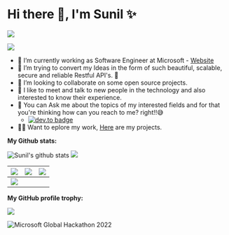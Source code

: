 # Hi there 👋, I'm Sunil ✨

![](https://github-profile-summary-cards.vercel.app/api/cards/profile-details?username=SunilGudivada\&theme=vue\&hide\_border=true)

[![](https://komarev.com/ghpvc/?username=SunilGudivada\&style=plastic)](https://github.com/Chanchal1603/github-visitors-counter)

* 🔭 I’m currently working as Software Engineer at Microsoft - [Website](https://www.microsoft.com/en-in/microsoft-viva/learning)
* 🌱 I’m trying to convert my Ideas in the form of such beautiful, scalable, secure and reliable Restful API's. 💜
* 👯 I’m looking to collaborate on some open source projects.
* 🤩 I like to meet and talk to new people in the technology and also interested to know their experience.
* 💬 You can Ask me about the topics of my interested fields and for that you're thinking how can you reach to me? right!!😅
  * [![dev.to badge](https://img.shields.io/badge/linkedin-sunilGudivada-blue)](https://www.linkedin.com/in/sunil0385/)
* 👨‍💻 Want to eplore my work, [Here](https://github.com/SunilGudivada?tab=repositories) are my projects.

**My Github stats:**

![Sunil's github stats](https://github-readme-stats.vercel.app/api?username=SunilGudivada\&show\_icons=true\&include\_all\_commits=true\&theme=vue\&hide\_border=true) ![](https://github-readme-streak-stats.herokuapp.com/?user=SunilGudivada\&theme=vue\&custom\_title=streak-stats\&hide\_border=true\&layout=compact)

| ![](https://github-profile-summary-cards.vercel.app/api/cards/repos-per-language?username=SunilGudivada\&theme=vue\&hide\_border=true) | ![](https://github-profile-summary-cards.vercel.app/api/cards/most-commit-language?username=SunilGudivada\&theme=vue\&hide\_border=true) | ![](https://github-readme-stats.vercel.app/api/top-langs/?username=SunilGudivada\&layout=compact\&theme=vue\&hide\_border=true) |
| -------------------------------------------------------------------------------------------------------------------------------------- | ---------------------------------------------------------------------------------------------------------------------------------------- | ------------------------------------------------------------------------------------------------------------------------------- |
| ![](https://github-profile-summary-cards.vercel.app/api/cards/productive-time?username=sunilgudivada\&theme=vue\&hide\_border=true)    |                                                                                                                                          |                                                                                                                                 |

**My GitHub profile trophy:**

![](https://github-profile-trophy.vercel.app/?username=SunilGudivada)

![Microsoft Global Hackathon 2022](https://images.credly.com/images/c7e9e836-0b6f-410d-b5fb-48297aa9c310/image.png)
